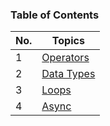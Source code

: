### Table of Contents

| No. | Topics                                                                                                                 |
| --- | ---------------------------------------------------------------------------------------------------------------------- |
| 1   | <a href="https://github.com/sanjay9616/JavaScript/blob/master/JavaScript-Tutorial/Operators/README.md">Operators</a>   |
| 2   | <a href="https://github.com/sanjay9616/JavaScript/blob/master/JavaScript-Tutorial/Data-Types/README.md">Data Types</a> |
| 3   | <a href="https://github.com/sanjay9616/JavaScript/blob/master/JavaScript-Tutorial/Loops/README.md">Loops</a>           |
| 4   | <a href="https://github.com/sanjay9616/JavaScript/blob/master/JavaScript-Tutorial/Data-Types/README.md">Async</a>      |